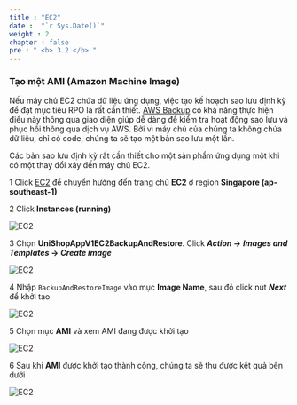 ```yaml
---
title : "EC2"
date :  "`r Sys.Date()`" 
weight : 2 
chapter : false
pre : " <b> 3.2 </b> "
---
```


### Tạo một AMI (Amazon Machine Image)

Nếu máy chủ EC2 chứa dữ liệu ứng dụng, việc tạo kế hoạch sao lưu định kỳ để đạt mục tiêu RPO là rất cần thiết. [AWS Backup](https://aws.amazon.com/vi/backup/) có khả năng thực hiện điều này thông qua giao diện giúp dễ dàng để kiểm tra hoạt động sao lưu và phục hồi thông qua dịch vụ AWS. Bởi vì máy chủ của chúng ta không chứa dữ liệu, chỉ có code, chúng ta sẽ tạo một bản sao lưu một lần. 

Các bản sao lưu định kỳ rất cần thiết cho một sản phẩm ứng dụng một khi có một thay đổi xảy đến máy chủ EC2.

1 Click [EC2](https://ap-southeast-1.console.aws.amazon.com/ec2/home?region=ap-southeast-1#Home:) để chuyển hướng đến trang chủ **EC2** ở region **Singapore (ap-southeast-1)**

2 Click **Instances (running)**

 ![EC2](/images/3.backupresources/5_EC2Dashboard.png?width=90pc)

3 Chọn **UniShopAppV1EC2BackupAndRestore**. Click ***Action* ->** ***Images and Templates* ->** ***Create image***

  ![EC2](/images/3.backupresources/6_AIMCreate.png?width=90pc)

4 Nhập ```BackupAndRestoreImage``` vào mục **Image Name**, sau đó click nút ***Next*** để khởi tạo

  ![EC2](/images/3.backupresources/7_AIMCreating.png?width=90pc)

5 Chọn mục **AMI** và xem AMI đang được khởi tạo 

  ![EC2](/images/3.backupresources/8_AIMCreating_1.png?width=90pc)

6 Sau khi **AMI** được khởi tạo thành công, chúng ta sẽ thu được kết quả bên dưới

  ![EC2](/images/3.backupresources/9_AIMCreated.png?width=90pc)
